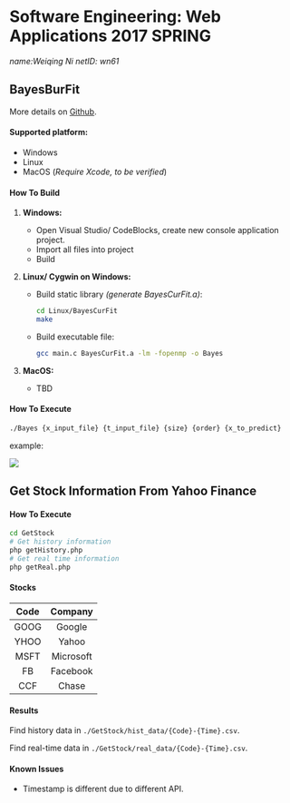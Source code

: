 # Software Engineering: Web Applications 2017 SPRING

*name:Weiqing Ni		netID: wn61*

## BayesBurFit

More details on [Github](https://github.com/allen9408/Web-Application).  

#### Supported platform:

+ Windows
+ Linux
+ MacOS (*Require Xcode, to be verified*)

#### How To Build

1. **Windows:**

   + Open Visual Studio/ CodeBlocks, create new console application project.
   + Import all files into project
   + Build

2. **Linux/ Cygwin on Windows:**

   + Build static library *(generate BayesCurFit.a)*:

     ``` bash
     cd Linux/BayesCurFit
     make
     ```

   + Build executable file:

     ```bash
     gcc main.c BayesCurFit.a -lm -fopenmp -o Bayes
     ```

3. **MacOS:**

   + TBD


#### How To Execute

``` bash
./Bayes {x_input_file} {t_input_file} {size} {order} {x_to_predict}
```

example:

![](https://cl.ly/3u1W2M031840/Bayes_result.png)



## Get Stock Information From Yahoo Finance

#### How To Execute

```bash
cd GetStock
# Get history information
php getHistory.php
# Get real time information
php getReal.php
```

#### Stocks

| Code |  Company  |
| :--: | :-------: |
| GOOG |  Google   |
| YHOO |   Yahoo   |
| MSFT | Microsoft |
|  FB  | Facebook  |
| CCF  |   Chase   |

#### Results

Find history data in `./GetStock/hist_data/{Code}-{Time}.csv`.

Find real-time data in `./GetStock/real_data/{Code}-{Time}.csv`.

#### Known Issues

+ Timestamp is different due to different API.